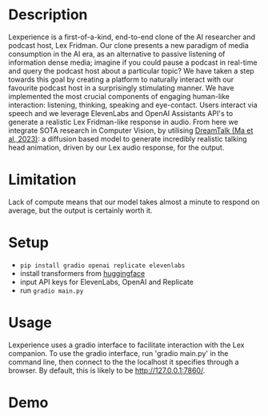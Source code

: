 # Description

Lexperience is a first-of-a-kind, end-to-end clone of the AI researcher and podcast host, Lex Fridman. 
Our clone presents a new paradigm of media consumption in the AI era, as an alternative to passive listening of information dense media; imagine if you could pause a podcast in real-time and query the podcast host about a particular topic? We have taken a step towards this goal by creating a platform to naturally interact with our favourite podcast host in a surprisingly stimulating manner.
We have implemented the most crucial components of engaging human-like interaction: listening, thinking, speaking and eye-contact. Users interact via speech and we leverage ElevenLabs and OpenAI Assistants API's to generate a realistic Lex Fridman-like response in audio. From here we integrate SOTA research in Computer Vision, by utilising [DreamTalk (Ma et al, 2023)](https://dreamtalk-project.github.io/): a diffusion based model to generate incredibly realistic talking head animation, driven by our Lex audio response, for the output.


# Limitation

Lack of compute means that our model takes almost a minute to respond on average, but the output is certainly worth it.

# Setup
- `pip install gradio openai replicate elevenlabs`
- install transformers from [huggingface](https://huggingface.co/docs/transformers/en/installation)
- input API keys for ElevenLabs, OpenAI and Replicate 
- run `gradio main.py`

# Usage
Lexperience uses a gradio interface to facilitate interaction with the Lex companion. To use the gradio interface, run 'gradio main.py' in the command line, then connect to the the localhost it specifies through a browser. By default, this is likely to be http://127.0.0.1:7860/.

# Demo 

